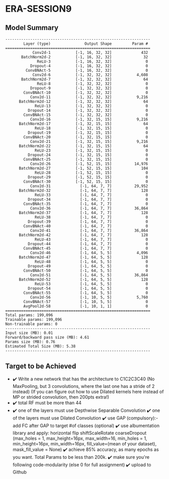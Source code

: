 # ERA-SESSION9

## Model Summary
```
----------------------------------------------------------------
        Layer (type)               Output Shape         Param #
================================================================
            Conv2d-1           [-1, 16, 32, 32]             432
       BatchNorm2d-2           [-1, 16, 32, 32]              32
              ReLU-3           [-1, 16, 32, 32]               0
           Dropout-4           [-1, 16, 32, 32]               0
         ConvBNAct-5           [-1, 16, 32, 32]               0
            Conv2d-6           [-1, 32, 32, 32]           4,608
       BatchNorm2d-7           [-1, 32, 32, 32]              64
              ReLU-8           [-1, 32, 32, 32]               0
           Dropout-9           [-1, 32, 32, 32]               0
        ConvBNAct-10           [-1, 32, 32, 32]               0
           Conv2d-11           [-1, 32, 32, 32]           9,216
      BatchNorm2d-12           [-1, 32, 32, 32]              64
             ReLU-13           [-1, 32, 32, 32]               0
          Dropout-14           [-1, 32, 32, 32]               0
        ConvBNAct-15           [-1, 32, 32, 32]               0
           Conv2d-16           [-1, 32, 15, 15]           9,216
      BatchNorm2d-17           [-1, 32, 15, 15]              64
             ReLU-18           [-1, 32, 15, 15]               0
          Dropout-19           [-1, 32, 15, 15]               0
        ConvBNAct-20           [-1, 32, 15, 15]               0
           Conv2d-21           [-1, 32, 15, 15]           9,216
      BatchNorm2d-22           [-1, 32, 15, 15]              64
             ReLU-23           [-1, 32, 15, 15]               0
          Dropout-24           [-1, 32, 15, 15]               0
        ConvBNAct-25           [-1, 32, 15, 15]               0
           Conv2d-26           [-1, 52, 15, 15]          14,976
      BatchNorm2d-27           [-1, 52, 15, 15]             104
             ReLU-28           [-1, 52, 15, 15]               0
          Dropout-29           [-1, 52, 15, 15]               0
        ConvBNAct-30           [-1, 52, 15, 15]               0
           Conv2d-31             [-1, 64, 7, 7]          29,952
      BatchNorm2d-32             [-1, 64, 7, 7]             128
             ReLU-33             [-1, 64, 7, 7]               0
          Dropout-34             [-1, 64, 7, 7]               0
        ConvBNAct-35             [-1, 64, 7, 7]               0
           Conv2d-36             [-1, 64, 7, 7]          36,864
      BatchNorm2d-37             [-1, 64, 7, 7]             128
             ReLU-38             [-1, 64, 7, 7]               0
          Dropout-39             [-1, 64, 7, 7]               0
        ConvBNAct-40             [-1, 64, 7, 7]               0
           Conv2d-41             [-1, 64, 7, 7]          36,864
      BatchNorm2d-42             [-1, 64, 7, 7]             128
             ReLU-43             [-1, 64, 7, 7]               0
          Dropout-44             [-1, 64, 7, 7]               0
        ConvBNAct-45             [-1, 64, 7, 7]               0
           Conv2d-46             [-1, 64, 5, 5]           4,096
      BatchNorm2d-47             [-1, 64, 5, 5]             128
             ReLU-48             [-1, 64, 5, 5]               0
          Dropout-49             [-1, 64, 5, 5]               0
        ConvBNAct-50             [-1, 64, 5, 5]               0
           Conv2d-51             [-1, 64, 5, 5]          36,864
      BatchNorm2d-52             [-1, 64, 5, 5]             128
             ReLU-53             [-1, 64, 5, 5]               0
          Dropout-54             [-1, 64, 5, 5]               0
        ConvBNAct-55             [-1, 64, 5, 5]               0
           Conv2d-56             [-1, 10, 5, 5]           5,760
        ConvBNAct-57             [-1, 10, 5, 5]               0
        AvgPool2d-58             [-1, 10, 1, 1]               0
================================================================
Total params: 199,096
Trainable params: 199,096
Non-trainable params: 0
----------------------------------------------------------------
Input size (MB): 0.01
Forward/backward pass size (MB): 4.61
Params size (MB): 0.76
Estimated Total Size (MB): 5.38
----------------------------------------------------------------
```

## Target to be Achieved 
 - :heavy_check_mark: Write a new network that
has the architecture to C1C2C3C40 (No MaxPooling, but 3 convolutions, where the last one has a stride of 2 instead) (If you can figure out how to use Dilated kernels here instead of MP or strided convolution, then 200pts extra!)
 - :heavy_check_mark: total RF must be more than 44
 - :heavy_check_mark: one of the layers must use Depthwise Separable Convolution
:heavy_check_mark: one of the layers must use Dilated Convolution
:heavy_check_mark: use GAP (compulsory):- add FC after GAP to target #of classes (optional)
:heavy_check_mark: use albumentation library and apply:
        horizontal flip
        shiftScaleRotate
        coarseDropout (max_holes = 1, max_height=16px, max_width=16, min_holes = 1, min_height=16px, min_width=16px, fill_value=(mean of your dataset), mask_fill_value =                  None)
:heavy_check_mark: achieve 85% accuracy, as many epochs as you want. Total Params to be less than 200k.
:heavy_check_mark: make sure you're following code-modularity (else 0 for full assignment) 
:heavy_check_mark: upload to Github
